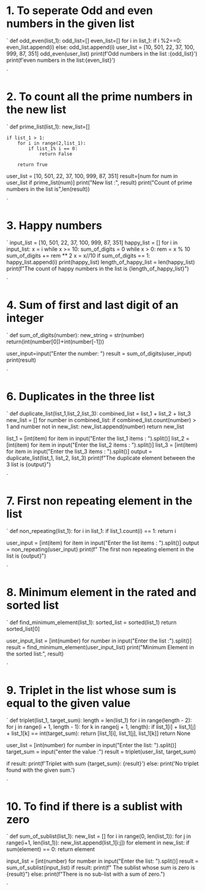 # 1. To seperate Odd and even numbers in the given list

`
def odd_even(list_1):
    odd_list=[]
    even_list=[]
    for i in list_1:
        if i %2==0:
            even_list.append(i)
        else:
            odd_list.append(i) 
user_list = [10, 501, 22, 37, 100, 999, 87, 351]
odd_even(user_list)
print(f'Odd numbers in the list :{odd_list}')
print(f'even numbers in the list:{even_list}') 

` 
# 2. To count all the prime numbers in the new list

`
def prime_list(list_1):
    new_list=[]  

    if list_1 > 1:
        for i in range(2,list_1):
            if list_1% i == 0: 
                return False
            
        return True
    
user_list = [10, 501, 22, 37, 100, 999, 87, 351]
result=[num for num in user_list if prime_list(num)]
print("New list :", result)
print("Count of prime numbers in the list is",len(result))

`

# 3. Happy numbers

`
input_list = [10, 501, 22, 37, 100, 999, 87, 351]
happy_list = []
for i in input_list:
    x = i
    while x >= 10:
        sum_of_digits = 0
        while x > 0:
            rem = x % 10
            sum_of_digits += rem ** 2
            x = x//10
        if sum_of_digits == 1:
            happy_list.append(i)
print(happy_list)
length_of_happy_list = len(happy_list)
print(f"The count of happy numbers in the list is {length_of_happy_list}") 

`
# 4. Sum of first and last digit of an integer 

`
def sum_of_digits(number):
    new_string = str(number)
    return(int(number[0])+int(number[-1]))

user_input=input("Enter the number: ")
result = sum_of_digits(user_input)
print(result)

`

# 6. Duplicates in the three list

`
def duplicate_list(list_1,list_2,list_3):
    combined_list = list_1 + list_2 + list_3
    new_list = []
    for number in combined_list:
        if combined_list.count(number) > 1 and number not in new_list:
            new_list.append(number)
    return new_list

list_1 =  [int(item) for item in input("Enter the list_1 items : ").split()]
list_2 = [int(item) for item in input("Enter the list_2 items : ").split()]
list_3 = [int(item) for item in input("Enter the list_3 items : ").split()]
output = duplicate_list(list_1, list_2, list_3)
print(f"The duplicate element between the 3 list is {output}")

` 

# 7. First non repeating element in the list

`
def non_repeating(list_1):
    for i in list_1:
        if list_1.count(i) == 1:
            return i


user_input = [int(item) for item in input("Enter the list items : ").split()]
output = non_repeating(user_input)
print(f" The first non repeating element in the list is {output}")

` 
# 8. Minimum element in the rated and sorted list

`
def find_minimum_element(list_1):
    sorted_list = sorted(list_1)
    return sorted_list[0]

user_input_list = [int(number) for number in input("Enter the list :").split()]
result = find_minimum_element(user_input_list)
print("Minimum Element in the sorted list:", result)

`

# 9. Triplet in the list whose sum is equal to the given value

`
def triplet(list_1, target_sum):
    length = len(list_1)
    for i in range(length - 2):
        for j in range(i + 1, length - 1):
            for k in range(j + 1, length):
                if list_1[i] + list_1[j] + list_1[k] == int(target_sum):
                    return [list_1[i], list_1[j], list_1[k]]
    return None

user_list = [int(number) for number in input("Enter the list: ").split()]  
target_sum = input("enter the value :")
result = triplet(user_list, target_sum)

if result:
    print(f'Triplet with sum {target_sum}: {result}')
else:
    print('No triplet found with the given sum.')

`

# 10. To find if there is a sublist with zero

`
def sum_of_sublist(list_1):
    new_list = []
    for i in range(0, len(list_1)):
        for j in range(i+1, len(list_1)):
            new_list.append(list_1[i:j])
    for element in new_list:
        if sum(element) == 0:
            return element


input_list = [int(number) for number in input("Enter the list: ").split()]
result = sum_of_sublist(input_list)
if result:
    print(f" The sublist whose sum is zero is {result}") 
else:
    print(f"There is no sub-list with a sum of zero.")

`